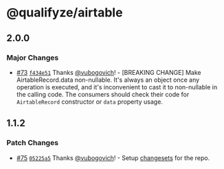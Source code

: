 # @qualifyze/airtable

## 2.0.0

### Major Changes

- [#73](https://github.com/Qualifyze/airtable/pull/73) [`f434e51`](https://github.com/Qualifyze/airtable/commit/f434e510ab0b033cc094e29314f75b8f5d8b8665) Thanks [@vubogovich](https://github.com/vubogovich)! - [BREAKING CHANGE] Make AirtableRecord.data non-nullable.
  It's always an object once any operation is executed, and it's inconvenient
  to cast it to non-nullable in the calling code. The consumers should check
  their code for `AirtableRecord` constructor or `data` property usage.

## 1.1.2

### Patch Changes

- [#75](https://github.com/Qualifyze/airtable/pull/75) [`05225a5`](https://github.com/Qualifyze/airtable/commit/05225a5b35f5c550ce28bf3a379f1f3df5b5ae7d) Thanks [@vubogovich](https://github.com/vubogovich)! - Setup [changesets](https://github.com/atlassian/changesets) for the repo.
